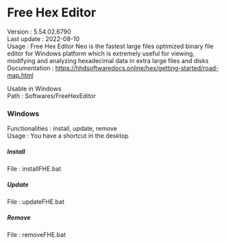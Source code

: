 # Free Hex Editor  
  
Version : 5.54.02.6790  
Last update : 2022-08-10  
Usage : Free Hex Editor Neo is the fastest large files optimized binary file editor for Windows platform which is extremely useful for viewing, modifying and analyzing hexadecimal data in extra large files and disks  
Documentation : https://hhdsoftwaredocs.online/hex/getting-started/road-map.html  
  
Usable in Windows  
Path : Softwares/FreeHexEditor  
  
### Windows  
  
Functionalities : install, update, remove  
Usage : You have a shortcut in the desktop  
  
  
##### Install  
  
File : installFHE.bat  
  
##### Update  
  
File : updateFHE.bat  
  
##### Remove  
  
File : removeFHE.bat  
  
